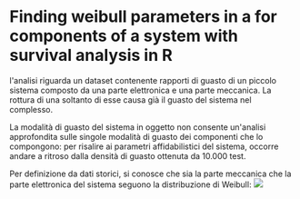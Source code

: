 # Finding weibull parameters in a for components of a system with survival analysis in R

l'analisi riguarda un dataset contenente rapporti di guasto di un piccolo sistema composto da una parte elettronica e una parte meccanica. La rottura di una soltanto di esse causa già il guasto del sistema nel complesso. 

La modalità di guasto del sistema in oggetto non consente un'analisi approfondita sulle singole modalità di guasto dei componenti che lo compongono: per risalire ai parametri affidabilistici del sistema, occorre andare a ritroso dalla densità di guasto ottenuta da 10.000 test. 

Per definizione da dati storici, si conosce che sia la parte meccanica che la parte elettronica del sistema seguono la distribuzione di Weibull: 
<img src="https://latex.codecogs.com/gif.latex?\f(x)=\frac{\beta}{\alpha}(\frac{x}{\alpha})^{(\beta-1)}\exp{(-((x)/\alpha)^{\beta})}\hspace{.3in})" /> 


 
